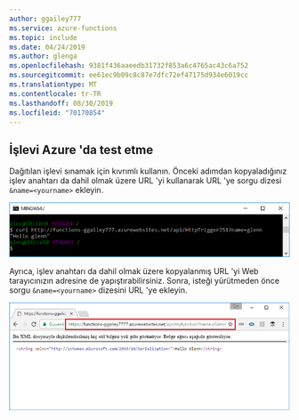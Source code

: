 ```yaml
---
author: ggailey777
ms.service: azure-functions
ms.topic: include
ms.date: 04/24/2019
ms.author: glenga
ms.openlocfilehash: 9381f436aaeedb31732f853a6c4765ac43c6a752
ms.sourcegitcommit: ee61ec9b09c8c87e7dfc72ef47175d934e6019cc
ms.translationtype: MT
ms.contentlocale: tr-TR
ms.lasthandoff: 08/30/2019
ms.locfileid: "70170854"
---
```

## <a name="test"></a>İşlevi Azure 'da test etme

Dağıtılan işlevi sınamak için kıvrımlı kullanın. Önceki adımdan kopyaladığınız işlev anahtarı da dahil olmak üzere URL 'yi kullanarak URL 'ye sorgu dizesi `&name=<yourname>` ekleyin.

![Azure 'da işlevi çağırmak için kıvrımlı kullanma.](./media/functions-test-function-code/functions-azure-cli-function-test-curl.png) 

Ayrıca, işlev anahtarı da dahil olmak üzere kopyalanmış URL 'yi Web tarayıcınızın adresine de yapıştırabilirsiniz. Sonra, isteği yürütmeden önce sorgu `&name=<yourname>` dizesini URL 'ye ekleyin.

![İşlevi çağırmak için bir Web tarayıcısı kullanma.](./media/functions-test-function-code/functions-azure-cli-function-test-browser.png)  
